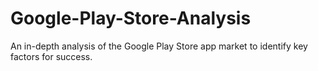 # Google-Play-Store-Analysis
An in-depth analysis of the Google Play Store app market to identify key factors for success.

